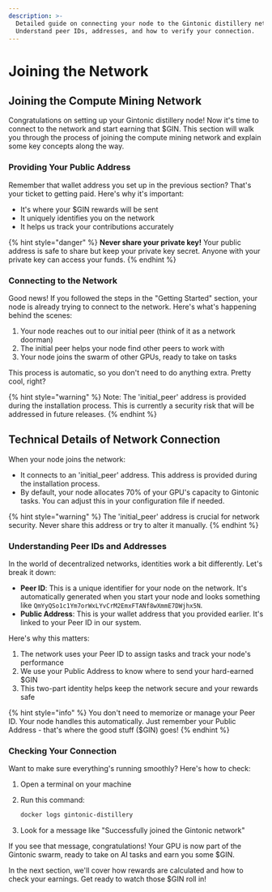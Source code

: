 ```yaml
---
description: >-
  Detailed guide on connecting your node to the Gintonic distillery network.
  Understand peer IDs, addresses, and how to verify your connection.
---
```


# Joining the Network

## Joining the Compute Mining Network

Congratulations on setting up your Gintonic distillery node! Now it's time to connect to the network and start earning that $GIN. This section will walk you through the process of joining the compute mining network and explain some key concepts along the way.

### Providing Your Public Address

Remember that wallet address you set up in the previous section? That's your ticket to getting paid. Here's why it's important:

* It's where your $GIN rewards will be sent
* It uniquely identifies you on the network
* It helps us track your contributions accurately

{% hint style="danger" %}
**Never share your private key!** Your public address is safe to share but keep your private key secret. Anyone with your private key can access your funds.
{% endhint %}

### Connecting to the Network

Good news! If you followed the steps in the "Getting Started" section, your node is already trying to connect to the network. Here's what's happening behind the scenes:

1. Your node reaches out to our initial peer (think of it as a network doorman)
2. The initial peer helps your node find other peers to work with
3. Your node joins the swarm of other GPUs, ready to take on tasks

This process is automatic, so you don't need to do anything extra. Pretty cool, right?

{% hint style="warning" %}
Note: The 'initial\_peer' address is provided during the installation process. This is currently a security risk that will be addressed in future releases.
{% endhint %}

## Technical Details of Network Connection

When your node joins the network:

* It connects to an 'initial\_peer' address. This address is provided during the installation process.
* By default, your node allocates 70% of your GPU's capacity to Gintonic tasks. You can adjust this in your configuration file if needed.

{% hint style="warning" %}
The 'initial\_peer' address is crucial for network security. Never share this address or try to alter it manually.
{% endhint %}

### Understanding Peer IDs and Addresses

In the world of decentralized networks, identities work a bit differently. Let's break it down:

* **Peer ID**: This is a unique identifier for your node on the network. It's automatically generated when you start your node and looks something like `QmYyQSo1c1Ym7orWxLYvCrM2EmxFTANf8wXmmE7DWjhx5N`.
* **Public Address**: This is your wallet address that you provided earlier. It's linked to your Peer ID in our system.

Here's why this matters:

1. The network uses your Peer ID to assign tasks and track your node's performance
2. We use your Public Address to know where to send your hard-earned $GIN
3. This two-part identity helps keep the network secure and your rewards safe

{% hint style="info" %}
You don't need to memorize or manage your Peer ID. Your node handles this automatically. Just remember your Public Address - that's where the good stuff ($GIN) goes!
{% endhint %}

### Checking Your Connection

Want to make sure everything's running smoothly? Here's how to check:

1. Open a terminal on your machine
2.  Run this command:

    ```bash
    docker logs gintonic-distillery
    ```
3. Look for a message like "Successfully joined the Gintonic network"

If you see that message, congratulations! Your GPU is now part of the Gintonic swarm, ready to take on AI tasks and earn you some $GIN.

In the next section, we'll cover how rewards are calculated and how to check your earnings. Get ready to watch those $GIN roll in!
